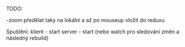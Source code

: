 TODO:

-zoom předělat taky na lokální a až po mouseup vložit do reduxu




Spuštění:
klient - start
server - start (nebo watch pro sledování změn a následný rebuild)